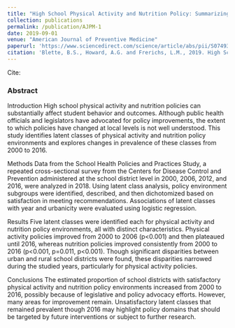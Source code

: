 ```yaml
---
title: "High School Physical Activity and Nutrition Policy: Summarizing Changes Over Time Using Latent Class Analysis"
collection: publications
permalink: /publication/AJPM-1
date: 2019-09-01
venue: "American Journal of Preventive Medicine"
paperurl: 'https://www.sciencedirect.com/science/article/abs/pii/S0749379719302132'
citation: 'Blette, B.S., Howard, A.G. and Frerichs, L.M., 2019. High School Physical Activity and Nutrition Policy: Summarizing Changes Over Time Using Latent Class Analysis. American journal of preventive medicine, 57(3), pp.e69-e76. '
---
```


Cite:

### Abstract

Introduction
High school physical activity and nutrition policies can substantially affect student behavior and outcomes. Although public health officials and legislators have advocated for policy improvements, the extent to which policies have changed at local levels is not well understood. This study identifies latent classes of physical activity and nutrition policy environments and explores changes in prevalence of these classes from 2000 to 2016.

Methods
Data from the School Health Policies and Practices Study, a repeated cross-sectional survey from the Centers for Disease Control and Prevention administered at the school district level in 2000, 2006, 2012, and 2016, were analyzed in 2018. Using latent class analysis, policy environment subgroups were identified, described, and then dichotomized based on satisfaction in meeting recommendations. Associations of latent classes with year and urbanicity were evaluated using logistic regression.

Results
Five latent classes were identified each for physical activity and nutrition policy environments, all with distinct characteristics. Physical activity policies improved from 2000 to 2006 (p<0.001) and then plateaued until 2016, whereas nutrition policies improved consistently from 2000 to 2016 (p<0.001, p=0.011, p<0.001). Though significant disparities between urban and rural school districts were found, these disparities narrowed during the studied years, particularly for physical activity policies.

Conclusions
The estimated proportion of school districts with satisfactory physical activity and nutrition policy environments increased from 2000 to 2016, possibly because of legislative and policy advocacy efforts. However, many areas for improvement remain. Unsatisfactory latent classes that remained prevalent though 2016 may highlight policy domains that should be targeted by future interventions or subject to further research.
